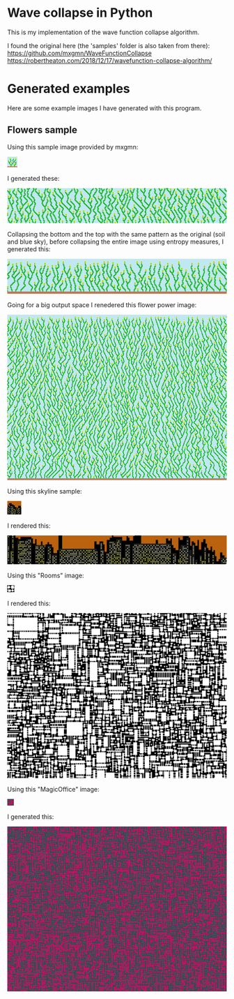 # Wave collapse in Python

This is my implementation of the wave function collapse algorithm.

I found the original here (the 'samples' folder is also taken from there): https://github.com/mxgmn/WaveFunctionCollapse
https://robertheaton.com/2018/12/17/wavefunction-collapse-algorithm/

# Generated examples

Here are some example images I have generated with this program.

## Flowers sample

Using this sample image provided by mxgmn:

<img 
src="https://raw.githubusercontent.com/Ricardicus/wavefunc-collapse/master/samples/MoreFlowers.png"></img>

I generated these:

<img 
src="https://raw.githubusercontent.com/Ricardicus/wavefunc-collapse/master/generated_examples/flowers.png"></img>

Collapsing the bottom and the top with the same pattern as the original (soil and blue sky), before collapsing the entire image using entropy measures, I generated this:

<img 
src="https://raw.githubusercontent.com/Ricardicus/wavefunc-collapse/master/generated_examples/moreflowers.png"></img>

Going for a big output space I renedered this flower power image:
 
<img 
src="https://raw.githubusercontent.com/Ricardicus/wavefunc-collapse/master/generated_examples/massive-more-flowers.png"></img>

Using this skyline sample:

<img 
src="https://raw.githubusercontent.com/Ricardicus/wavefunc-collapse/master/samples/Skyline2.png"></img>

I rendered this:

<img 
src="https://raw.githubusercontent.com/Ricardicus/wavefunc-collapse/master/generated_examples/skyline2.png"></img>

Using this "Rooms" image:

<img 
src="https://raw.githubusercontent.com/Ricardicus/wavefunc-collapse/master/samples/Rooms.png"></img>

I rendered this:

<img 
src="https://raw.githubusercontent.com/Ricardicus/wavefunc-collapse/master/generated_examples/big_rooms.png"></img>

Using this "MagicOffice" image:

<img 
src="https://raw.githubusercontent.com/Ricardicus/wavefunc-collapse/master/samples/MagicOffice.png"></img>

I generated this:

<img 
src="https://raw.githubusercontent.com/Ricardicus/wavefunc-collapse/master/generated_examples/magic_office.png"></img>


